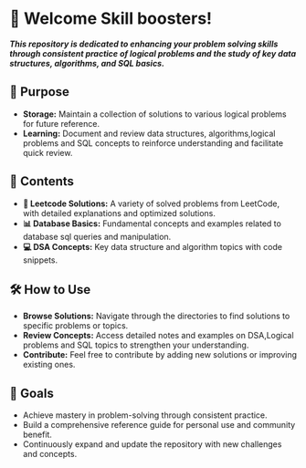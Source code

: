 # 🚀 Welcome Skill boosters!

***This repository is dedicated to enhancing your problem solving skills through consistent practice of logical problems and the study of key data structures, algorithms, and SQL basics.***

## 🎯 Purpose

- **Storage:** Maintain a collection of solutions to various logical problems for future reference.
- **Learning:** Document and review data structures, algorithms,logical problems and SQL concepts to reinforce understanding and facilitate quick review.

## 📂 Contents

- **🧠 Leetcode Solutions:** A variety of solved problems from LeetCode, with detailed explanations and optimized solutions.
- **📊 Database Basics:** Fundamental concepts and examples related to database sql queries and manipulation.
- **💻 DSA Concepts:** Key data structure and algorithm topics with code snippets.

## 🛠️ How to Use

- **Browse Solutions:** Navigate through the directories to find solutions to specific problems or topics.
- **Review Concepts:** Access detailed notes and examples on DSA,Logical problems and SQL topics to strengthen your understanding.
- **Contribute:** Feel free to contribute by adding new solutions or improving existing ones.

## 🎯 Goals

- Achieve mastery in problem-solving through consistent practice.
- Build a comprehensive reference guide for personal use and community benefit.
- Continuously expand and update the repository with new challenges and concepts.


